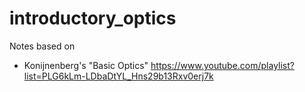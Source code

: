 # introductory_optics

Notes based on

* Konijnenberg's "Basic Optics" https://www.youtube.com/playlist?list=PLG6kLm-LDbaDtYL_Hns29b13Rxv0erj7k
